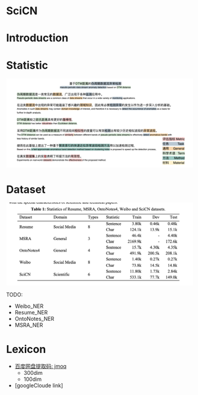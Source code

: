 # SciCN


# Introduction


# Statistic 
![](./figure/example-Page-10-example.jpg)

<!-- 
<div align='left'>
<image src="./figure/jourals.jpg"  width="300"  height="300" >
<image src="./figure/types.jpg"  width="300"  height="300" >
</div> -->

# Dataset
![](./figure/statistic.png)

TODO:
- Weibo_NER
- Resume_NER
- OntoNotes_NER
- MSRA_NER

# Lexicon
-  [百度网盘提取码: jmoq ](https://pan.baidu.com/s/1jw9ZVfceJEgnRkftUE0i7A?pwd=jmoq) 
    - 300dim
    - 100dim
- [googleCloude link]





